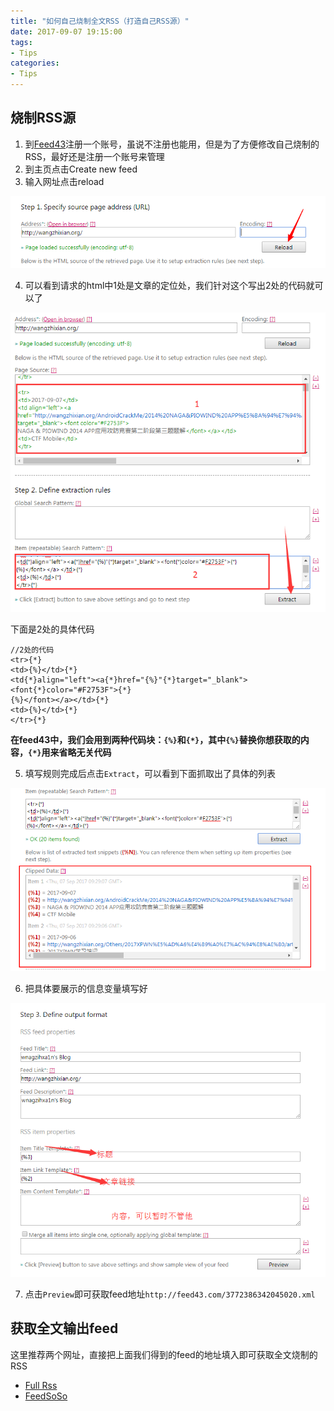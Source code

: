 ```yaml
---
title: "如何自己烧制全文RSS（打造自己RSS源）"
date: 2017-09-07 19:15:00
tags:
- Tips
categories:
- Tips
---
```


## 烧制RSS源
<!--more-->
1. 到[Feed43](http://feed43.com/)注册一个账号，虽说不注册也能用，但是为了方便修改自己烧制的RSS，最好还是注册一个账号来管理
2. 到主页点击Create new feed
3. 输入网址点击reload

![enter description here](https://raw.githubusercontent.com/akkuman/pic/master/pic/2021/8/51bba122916b22fcd97d23cb3db33cf0..png)

4. 可以看到请求的html中1处是文章的定位处，我们针对这个写出2处的代码就可以了

![enter description here](https://raw.githubusercontent.com/akkuman/pic/master/pic/2021/8/8722a7429679566e19aad31421e4edc3..png)

下面是2处的具体代码
```
//2处的代码
<tr>{*}
<td>{%}</td>{*}
<td{*}align="left"><a{*}href="{%}"{*}target="_blank"><font{*}color="#F2753F">{*}
{%}</font></a></td>{*}
<td>{%}</td>{*}
</tr>{*}
```
**在feed43中，我们会用到两种代码块：`{%}`和`{*}`，其中`{%}`替换你想获取的内容，`{*}`用来省略无关代码**

5. 填写规则完成后点击`Extract`，可以看到下面抓取出了具体的列表

![enter description here](https://raw.githubusercontent.com/akkuman/pic/master/pic/2021/8/c1c68ee33126caa4ce3b07f5053f7567..png)

6. 把具体要展示的信息变量填写好

![enter description here](https://raw.githubusercontent.com/akkuman/pic/master/pic/2021/8/4a283f1f711f69e7be08db4d310cc1b8..png)

7. 点击`Preview`即可获取feed地址`http://feed43.com/3772386342045020.xml`

## 获取全文输出feed
这里推荐两个网址，直接把上面我们得到的feed的地址填入即可获取全文烧制的RSS
- [Full Rss](https://www.freefullrss.com/)
- [FeedSoSo](http://www.feedsoso.com/)
